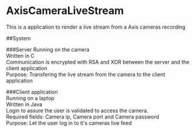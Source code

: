 # AxisCameraLiveStream
This is a application to render a live stream from a Axis cameras recording

##System 

###Server 
Running on the camera            
Written in C         
Communication is encrypted with RSA and XOR between the server and the client application         
Purpose: Transfering the live stream from the camera to the client application         

###Client application     
Running on a laptop       
Written in Java        
Login to assure the user is validated to access the camera.      
Required fields: Camera ip, Camera port and Camera password        
Purpose: Let the user log in to it's cameras live feed      
